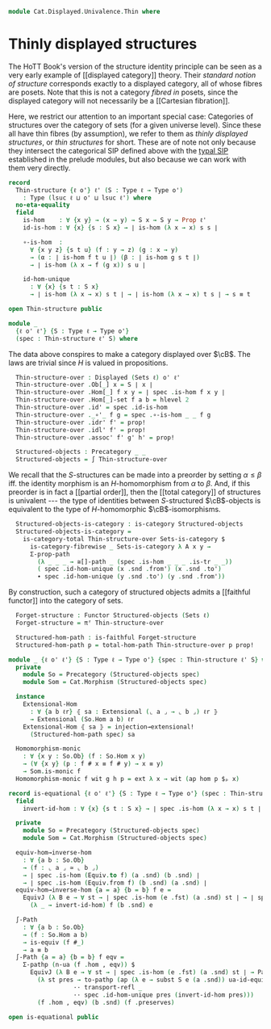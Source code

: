<!--
```agda
{-# OPTIONS --lossy-unification #-}
open import 1Lab.Function.Embedding

open import Cat.Displayed.Univalence
open import Cat.Functor.Properties
open import Cat.Displayed.Total
open import Cat.Displayed.Base
open import Cat.Instances.Sets
open import Cat.Prelude

import Cat.Displayed.Morphism
import Cat.Morphism
```
-->

```agda
module Cat.Displayed.Univalence.Thin where

```

<!--
```agda
open Cat.Displayed.Total public
open Cat.Displayed.Base public
open Total-hom public
open Precategory
open Displayed
open Cat.Displayed.Morphism
open _≅[_]_
```
-->

# Thinly displayed structures

The HoTT Book's version of the structure identity principle can be seen
as a very early example of [[displayed category]] theory. Their
_standard notion of structure_ corresponds exactly to a displayed
category, all of whose fibres are posets. Note that this is not a
category _fibred in_ posets, since the displayed category will not
necessarily be a [[Cartesian fibration]].

Here, we restrict our attention to an important special case: Categories
of structures over the category of sets (for a given universe level).
Since these all have thin fibres (by assumption), we refer to them as
_thinly displayed structures_, or _thin structures_ for short. These are
of note not only because they intersect the categorical SIP defined
above with the [typal SIP] established in the prelude modules, but also
because we can work with them very directly.

[typal SIP]: 1Lab.Univalence.SIP.html

```agda
record
  Thin-structure {ℓ o'} ℓ' (S : Type ℓ → Type o')
    : Type (lsuc ℓ ⊔ o' ⊔ lsuc ℓ') where
  no-eta-equality
  field
    is-hom    : ∀ {x y} → (x → y) → S x → S y → Prop ℓ'
    id-is-hom : ∀ {x} {s : S x} → ∣ is-hom (λ x → x) s s ∣

    ∘-is-hom  :
      ∀ {x y z} {s t u} (f : y → z) (g : x → y)
      → (α : ∣ is-hom f t u ∣) (β : ∣ is-hom g s t ∣)
      → ∣ is-hom (λ x → f (g x)) s u ∣

    id-hom-unique
      : ∀ {x} {s t : S x}
      → ∣ is-hom (λ x → x) s t ∣ → ∣ is-hom (λ x → x) t s ∣ → s ≡ t

open Thin-structure public

module _
  {ℓ o' ℓ'} {S : Type ℓ → Type o'}
  (spec : Thin-structure ℓ' S) where
```

The data above conspires to make a category displayed over $\cB$. The
laws are trivial since $H$ is valued in propositions.

```agda
  Thin-structure-over : Displayed (Sets ℓ) o' ℓ'
  Thin-structure-over .Ob[_] x = S ∣ x ∣
  Thin-structure-over .Hom[_] f x y = ∣ spec .is-hom f x y ∣
  Thin-structure-over .Hom[_]-set f a b = hlevel 2
  Thin-structure-over .id' = spec .id-is-hom
  Thin-structure-over ._∘'_ f g = spec .∘-is-hom _ _ f g
  Thin-structure-over .idr' f' = prop!
  Thin-structure-over .idl' f' = prop!
  Thin-structure-over .assoc' f' g' h' = prop!

  Structured-objects : Precategory _ _
  Structured-objects = ∫ Thin-structure-over
```

We recall that the $S$-structures can be made into a preorder by setting
$\alpha \le \beta$ iff. the identity morphism is an $H$-homomorphism
from $\alpha$ to $\beta$. And, if this preorder is in fact a [[partial
order]], then the [[total category]] of structures is univalent --- the
type of identities between $S$-structured $\cB$-objects is equivalent to
the type of $H$-homomorphic $\cB$-isomorphisms.

```agda
  Structured-objects-is-category : is-category Structured-objects
  Structured-objects-is-category =
    is-category-total Thin-structure-over Sets-is-category $
      is-category-fibrewise _ Sets-is-category λ A x y →
      Σ-prop-path
        (λ _ _ _ → ≅[]-path _ (spec .is-hom _ _ _ .is-tr _ _))
        ( spec .id-hom-unique (x .snd .from') (x .snd .to')
        ∙ spec .id-hom-unique (y .snd .to') (y .snd .from'))
```

By construction, such a category of structured objects admits a
[[faithful functor]] into the category of sets.

```agda
  Forget-structure : Functor Structured-objects (Sets ℓ)
  Forget-structure = πᶠ Thin-structure-over

  Structured-hom-path : is-faithful Forget-structure
  Structured-hom-path p = total-hom-path Thin-structure-over p prop!

module _ {ℓ o' ℓ'} {S : Type ℓ → Type o'} {spec : Thin-structure ℓ' S} where
  private
    module So = Precategory (Structured-objects spec)
    module Som = Cat.Morphism (Structured-objects spec)

  instance
    Extensional-Hom
      : ∀ {a b ℓr} ⦃ sa : Extensional (⌞ a ⌟ → ⌞ b ⌟) ℓr ⦄
      → Extensional (So.Hom a b) ℓr
    Extensional-Hom ⦃ sa ⦄ = injection→extensional!
      (Structured-hom-path spec) sa

  Homomorphism-monic
    : ∀ {x y : So.Ob} (f : So.Hom x y)
    → (∀ {x y} (p : f # x ≡ f # y) → x ≡ y)
    → Som.is-monic f
  Homomorphism-monic f wit g h p = ext λ x → wit (ap hom p $ₚ x)

record is-equational {ℓ o' ℓ'} {S : Type ℓ → Type o'} (spec : Thin-structure ℓ' S) : Type (lsuc ℓ ⊔ o' ⊔ ℓ') where
  field
    invert-id-hom : ∀ {x} {s t : S x} → ∣ spec .is-hom (λ x → x) s t ∣ → ∣ spec .is-hom (λ x → x) t s ∣

  private
    module So = Precategory (Structured-objects spec)
    module Som = Cat.Morphism (Structured-objects spec)

  equiv-hom→inverse-hom
    : ∀ {a b : So.Ob}
    → (f : ⌞ a ⌟ ≃ ⌞ b ⌟)
    → ∣ spec .is-hom (Equiv.to f) (a .snd) (b .snd) ∣
    → ∣ spec .is-hom (Equiv.from f) (b .snd) (a .snd) ∣
  equiv-hom→inverse-hom {a = a} {b = b} f e =
    EquivJ (λ B e → ∀ st → ∣ spec .is-hom (e .fst) (a .snd) st ∣ → ∣ spec .is-hom (Equiv.from e) st (a .snd) ∣)
      (λ _ → invert-id-hom) f (b .snd) e

  ∫-Path
    : ∀ {a b : So.Ob}
    → (f : So.Hom a b)
    → is-equiv (f #_)
    → a ≡ b
  ∫-Path {a = a} {b = b} f eqv =
    Σ-pathp (n-ua (f .hom , eqv)) $
      EquivJ (λ B e → ∀ st → ∣ spec .is-hom (e .fst) (a .snd) st ∣ → PathP (λ i → S (ua e i)) (a .snd) st)
        (λ st pres → to-pathp (ap (λ e → subst S e (a .snd)) ua-id-equiv
                  ·· transport-refl _
                  ·· spec .id-hom-unique pres (invert-id-hom pres)))
        (f .hom , eqv) (b .snd) (f .preserves)

open is-equational public
```

<!--
```agda
Full-substructure
  : ∀ {ℓ o'} ℓ' (R S : Type ℓ → Type o')
  → (∀ X → R X ↪ S X)
  → Thin-structure ℓ' S
  → Thin-structure ℓ' R
Full-substructure _ R S embed Sst .is-hom f x y =
  Sst .is-hom f (embed _ .fst x) (embed _ .fst y)
Full-substructure _ R S embed Sst .id-is-hom = Sst .id-is-hom
Full-substructure _ R S embed Sst .∘-is-hom = Sst .∘-is-hom
Full-substructure _ R S embed Sst .id-hom-unique α β =
  has-prop-fibres→injective (embed _ .fst) (embed _ .snd)
    (Sst .id-hom-unique α β)
```
-->
